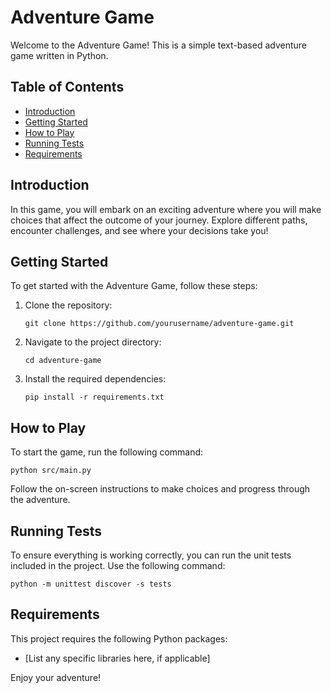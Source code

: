 # Adventure Game

Welcome to the Adventure Game! This is a simple text-based adventure game written in Python. 

## Table of Contents
- [Introduction](#introduction)
- [Getting Started](#getting-started)
- [How to Play](#how-to-play)
- [Running Tests](#running-tests)
- [Requirements](#requirements)

## Introduction
In this game, you will embark on an exciting adventure where you will make choices that affect the outcome of your journey. Explore different paths, encounter challenges, and see where your decisions take you!

## Getting Started
To get started with the Adventure Game, follow these steps:

1. Clone the repository:
   ```
   git clone https://github.com/yourusername/adventure-game.git
   ```
2. Navigate to the project directory:
   ```
   cd adventure-game
   ```
3. Install the required dependencies:
   ```
   pip install -r requirements.txt
   ```

## How to Play
To start the game, run the following command:
```
python src/main.py
```
Follow the on-screen instructions to make choices and progress through the adventure.

## Running Tests
To ensure everything is working correctly, you can run the unit tests included in the project. Use the following command:
```
python -m unittest discover -s tests
```

## Requirements
This project requires the following Python packages:
- [List any specific libraries here, if applicable]

Enjoy your adventure!